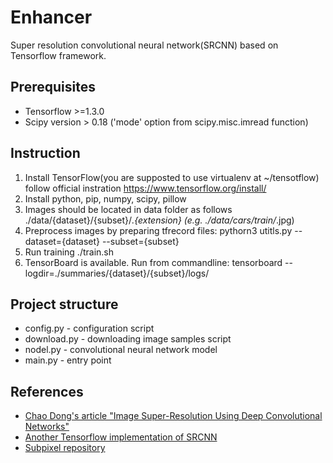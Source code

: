 # Enhancer
Super resolution convolutional neural network(SRCNN) based on Tensorflow framework.

## Prerequisites
 * Tensorflow >=1.3.0
 * Scipy version > 0.18 ('mode' option from scipy.misc.imread function)

## Instruction
 1. Install TensorFlow(you are supposted to use virtualenv at ~/tensotflow) follow official instration https://www.tensorflow.org/install/
 2. Install python, pip, numpy, scipy, pillow
 3. Images should be located in data folder as follows ./data/{dataset}/{subset}/*.{extension} (e.g. ./data/cars/train/*.jpg)
 4. Preprocess images by preparing tfrecord files: pythorn3 utitls.py --dataset={dataset} --subset={subset}
 5. Run training ./train.sh
 6. TensorBoard is available. Run from commandline: tensorboard --logdir=./summaries/{dataset}/{subset}/logs/

## Project structure
 * config.py   - configuration script
 * download.py - downloading image samples script
 * nodel.py    - convolutional neural network model
 * main.py     - entry point 
 
## References
 * [Chao Dong's article "Image Super-Resolution Using Deep Convolutional Networks"](http://mmlab.ie.cuhk.edu.hk/projects/SRCNN.html) 
 * [Another Tensorflow implementation of SRCNN](https://github.com/tegg89/SRCNN-Tensorflow) 
 * [Subpixel repository](https://github.com/tetrachrome/subpixel) 
